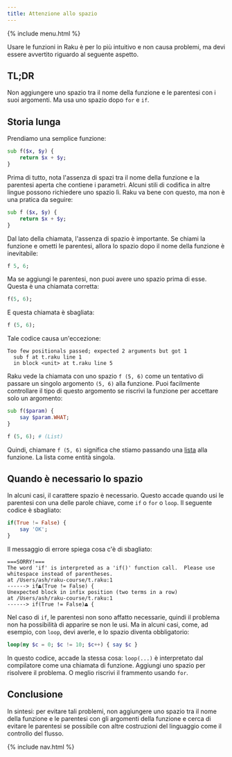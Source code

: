 ```yaml
---
title: Attenzione allo spazio
---
```


{% include menu.html %}

Usare le funzioni in Raku è per lo più intuitivo e non causa problemi, ma devi essere avvertito riguardo al seguente aspetto.

## TL;DR

Non aggiungere uno spazio tra il nome della funzione e le parentesi con i suoi argomenti. Ma usa uno spazio dopo `for` e `if`.

## Storia lunga

Prendiamo una semplice funzione:

```raku
sub f($x, $y) {
    return $x + $y;
}
```

Prima di tutto, nota l'assenza di spazi tra il nome della funzione e la parentesi aperta che contiene i parametri. Alcuni stili di codifica in altre lingue possono richiedere uno spazio lì. Raku va bene con questo, ma non è una pratica da seguire:

```raku
sub f ($x, $y) {
    return $x + $y;
}
```

Dal lato della chiamata, l'assenza di spazio è importante. Se chiami la funzione e ometti le parentesi, allora lo spazio dopo il nome della funzione è inevitabile:

```raku
f 5, 6;
```

Ma se aggiungi le parentesi, non puoi avere uno spazio prima di esse. Questa è una chiamata corretta:

```raku
f(5, 6);
```

E questa chiamata è sbagliata:

```raku
f (5, 6);
```

Tale codice causa un'eccezione:

    Too few positionals passed; expected 2 arguments but got 1
      sub f at t.raku line 1
      in block <unit> at t.raku line 5

Raku vede la chiamata con uno spazio `f (5, 6)` come un tentativo di passare un singolo argomento `(5, 6)` alla funzione. Puoi facilmente controllare il tipo di questo argomento se riscrivi la funzione per accettare solo un argomento:

```raku
sub f($param) {
    say $param.WHAT;
}

f (5, 6); # (List)
```

Quindi, chiamare `f (5, 6)` significa che stiamo passando una [lista](/it/essentials/positionals/lists) alla funzione. La lista come entità singola.

## Quando è necessario lo spazio

In alcuni casi, il carattere spazio è necessario. Questo accade quando usi le parentesi con una delle parole chiave, come `if` o `for` o `loop`. Il seguente codice è sbagliato:

```raku
if(True != False) {
    say 'OK';
}
```

Il messaggio di errore spiega cosa c'è di sbagliato:

    ===SORRY!===
    The word 'if' is interpreted as a 'if()' function call.  Please use
    whitespace instead of parentheses.
    at /Users/ash/raku-course/t.raku:1
    ------> if⏏(True != False) {
    Unexpected block in infix position (two terms in a row)
    at /Users/ash/raku-course/t.raku:1
    ------> if(True != False)⏏ {

Nel caso di `if`, le parentesi non sono affatto necessarie, quindi il problema non ha possibilità di apparire se non le usi. Ma in alcuni casi, come, ad esempio, con `loop`, devi averle, e lo spazio diventa obbligatorio:

```raku
loop(my $c = 0; $c != 10; $c++) { say $c }
```

In questo codice, accade la stessa cosa: `loop(...)` è interpretato dal compilatore come una chiamata di funzione. Aggiungi uno spazio per risolvere il problema. O meglio riscrivi il frammento usando `for`.

## Conclusione

In sintesi: per evitare tali problemi, non aggiungere uno spazio tra il nome della funzione e le parentesi con gli argomenti della funzione e cerca di evitare le parentesi se possibile con altre costruzioni del linguaggio come il controllo del flusso.

{% include nav.html %}